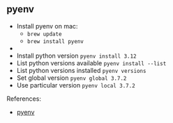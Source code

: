 pyenv
---

- Install pyenv on mac: 
    - `brew update`
    - `brew install pyenv`
- 
- Install python version `pyenv install 3.12`
- List python versions available `pyenv install --list`
- List python versions installed `pyenv versions`
- Set global version `pyenv global 3.7.2`
- Use particular version `pyenv local 3.7.2`



References:

- [pyenv](https://github.com/pyenv/pyenv)
